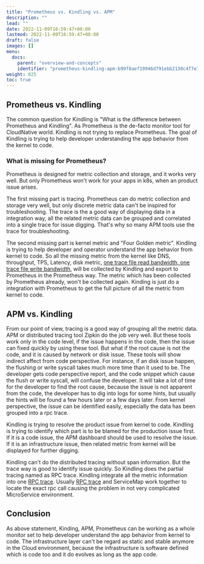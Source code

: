 ```yaml
---
title: "Prometheus vs. Kindling vs. APM"
description: ""
lead: ""
date: 2022-11-09T16:59:47+08:00
lastmod: 2022-11-09T16:59:47+08:00
draft: false
images: []
menu:
  docs:
    parent: "overview-and-concepts"
    identifier: "prometheus-kindling-apm-b99f8aef19946d791ebb2130c4f7e72e"
weight: 025
toc: true
---
```


## Prometheus vs. Kindling
The common question for Kindling is "What is the difference between Prometheus and Kindling". As Prometheus is the de-facto monitor tool for  CloudNative world. Kindling is not trying to replace Prometheus. The goal of Kindling is trying to help developer understanding the app behavior from the kernel to code. 

### What is missing for Prometheus? 
Prometheus is designed for metric collection and storage, and it works very well. But only Prometheus won't work for your apps in k8s, when an product issue arises. 

The first missing part is tracing. Prometheus can do metric collection and storage very well, but only discrete metric data can't be inspired for troubleshooting. The trace is the a good way of displaying data in a integration way, all the related metric data can be grouped and correlated into a single trace for issue digging. That's why so many APM tools use the trace for troubleshooting. 

The second missing part is kernel metric and "Four Golden metric". Kindling is trying to help developer and operator understand the app behavior from kernel to code. So all the missing metric from the kernel like DNS, throughput, TPS, Latency, disk metric, [one trace file read bandwidth, one trace file write bandwidth](), will be collected by Kindling and export to Prometheus in the Prometheus way. The metric which has been collected by Prometheus already, won't be collected again. Kinding is just do a integration with Prometheus to get the full picture of all the metric from kernel to code. 
## APM vs. Kindling
From our point of view, tracing is a good way of grouping all the metric data. APM or distributed tracing tool Zipkin do the job very well. But these tools work only in the code level, if the issue happens in the code, then the issue can fixed quickly by using these tool. But what if the root cause is not the code, and it is caused by network or disk issue. These tools will show indirect affect from code perspective. For instance, if an disk issue happen, the flushing or write syscall takes much more time than it used to be. The developer gets code perspective report, and the code snippet which cause the flush or write syscall, will confuse the developer. It will take a lot of time for the developer to find the root cause, because the issue is not apparent from the code, the developer has to dig into logs for some hints, but usually the hints will be found a few hours later or a few days later. From kernel perspective, the issue can be identified easily, especially the data has been grouped into a rpc trace.

Kindling is trying to resolve the product issue from kernel to code. Kindling is trying to identify which part is to be blamed for the production issue first. If it is a code issue, the APM dashboard should be used to resolve the issue. If it is an infrastructure issue, then related metric from kernel will be displayed for further digging.

Kindling can't do the distributed tracing without span information. But the trace way is good to identify issue quickly. So Kindling does the partial tracing named as RPC trace. Kindling integrate all the metric information into one [RPC trace](). Usually [RPC trace]() and ServiceMap work together to locate the exact rpc call causing the problem in not very complicated MicroService environment.

## Conclusion
As above statement, Kinding, APM, Prometheus can be working as a whole monitor set to help developer understand the app behavior from kernel to code. The infrastructure layer can't be regard as static and stable anymore in the Cloud environment, because the infrastructure is software defined which is code too and it do evolves as long as the app code. 
